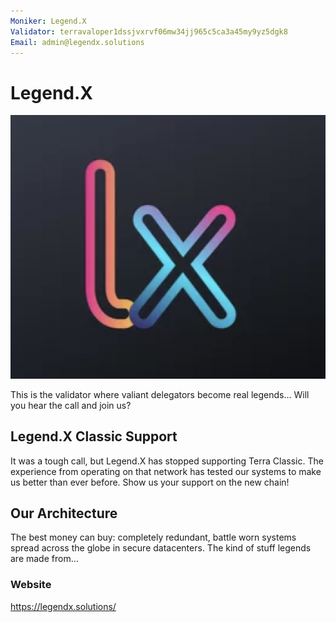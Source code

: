 ```yaml
---
Moniker: Legend.X
Validator: terravaloper1dssjvxrvf06mw34jj965c5ca3a45my9yz5dgk8
Email: admin@legendx.solutions
---
```


# Legend.X

![LegendX](LegendX.png)

This is the validator where valiant delegators become real legends... Will you hear the call and join us?

## Legend.X Classic Support

It was a tough call, but Legend.X has stopped supporting Terra Classic. The experience from operating on that network has tested our systems to make us better than ever before. Show us your support on the new chain!

## Our Architecture

The best money can buy: completely redundant, battle worn systems spread across the globe in secure datacenters. The kind of stuff legends are made from...

### Website

https://legendx.solutions/
